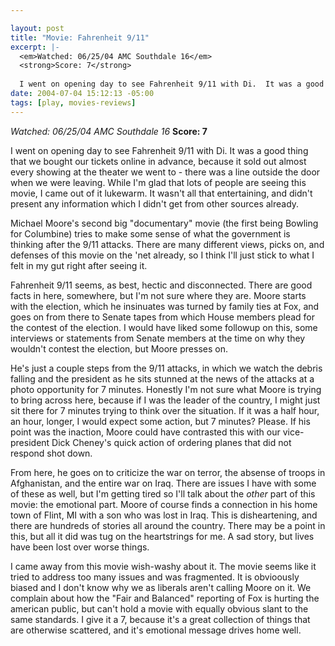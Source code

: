 ```yaml
--- 

layout: post
title: "Movie: Fahrenheit 9/11"
excerpt: |-
  <em>Watched: 06/25/04 AMC Southdale 16</em>
  <strong>Score: 7</strong>
  
  I went on opening day to see Fahrenheit 9/11 with Di.  It was a good thing that we bought our tickets online in advance, because it sold out almost every showing at the theater we went to - there was a line outside the door when we were leaving.  While I'm glad that lots of people are seeing this movie, I came out of it lukewarm.
date: 2004-07-04 15:12:13 -05:00
tags: [play, movies-reviews]
---
```

<em>Watched: 06/25/04 AMC Southdale 16</em>
<strong>Score: 7</strong>

I went on opening day to see Fahrenheit 9/11 with Di.  It was a good thing that we bought our tickets online in advance, because it sold out almost every showing at the theater we went to - there was a line outside the door when we were leaving.  While I'm glad that lots of people are seeing this movie, I came out of it lukewarm.  It wasn't all that entertaining, and didn't present any information which I didn't get from other sources already.

Michael Moore's second big "documentary" movie (the first being Bowling for Columbine) tries to make some sense of what the government is thinking after the 9/11 attacks.  There are many different views, picks on, and defenses of this movie on the 'net already, so I think I'll just stick to what I felt in my gut right after seeing it.

Fahrenheit 9/11 seems, as best, hectic and disconnected.  There are good facts in here, somewhere, but I'm not sure where they are.  Moore starts with the election, which he insinuates was turned by family ties at Fox, and goes on from there to Senate tapes from which House members plead for the contest of the election.  I would have liked some followup on this, some interviews or statements from Senate members at the time on why they wouldn't contest the election, but Moore presses on.

He's just a couple steps from the 9/11 attacks, in which we watch the debris falling and the president as he sits stunned at the news of the attacks at a photo opportunity for 7 minutes.  Honestly I'm not sure what Moore is trying to bring across here, because if I was the leader of the country, I might just sit there for 7 minutes trying to think over the situation.  If it was a half hour, an hour, longer, I would expect some action, but 7 minutes? Please.  If his point was the inaction, Moore could have contrasted this with our vice-president Dick Cheney's quick action of ordering planes that did not respond shot down.

From here, he goes on to criticize the war on terror, the absense of troops in Afghanistan, and the entire war on Iraq.  There are issues I have with some of these as well, but I'm getting tired so I'll talk about the <em>other</em> part of this movie: the emotional part.  Moore of course finds a connection in his home town of Flint, MI with a son who was lost in Iraq.  This is disheartening, and there are hundreds of stories all around the country.  There may be a point in this, but all it did was tug on the heartstrings for me.  A sad story, but lives have been lost over worse things.

I came away from this movie wish-washy about it.  The movie seems like it tried to address too many issues and was fragmented.  It is obvioously biased and I don't know why we as liberals aren't calling Moore on it.  We complain about how the "Fair and Balanced" reporting of Fox is hurting the american public, but can't hold a movie with equally obvious slant to the same standards.  I give it a 7, because it's a great collection of things that are otherwise scattered, and it's emotional message drives home well.
